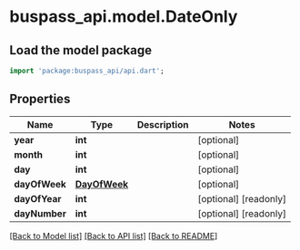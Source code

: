 # buspass_api.model.DateOnly

## Load the model package
```dart
import 'package:buspass_api/api.dart';
```

## Properties
Name | Type | Description | Notes
------------ | ------------- | ------------- | -------------
**year** | **int** |  | [optional] 
**month** | **int** |  | [optional] 
**day** | **int** |  | [optional] 
**dayOfWeek** | [**DayOfWeek**](DayOfWeek.md) |  | [optional] 
**dayOfYear** | **int** |  | [optional] [readonly] 
**dayNumber** | **int** |  | [optional] [readonly] 

[[Back to Model list]](../README.md#documentation-for-models) [[Back to API list]](../README.md#documentation-for-api-endpoints) [[Back to README]](../README.md)


